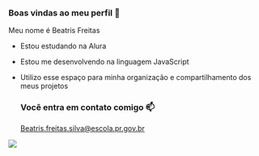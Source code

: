 ### Boas vindas ao meu perfil 💙

Meu nome é Beatris Freitas

- Estou estudando na Alura
- Estou me desenvolvendo na linguagem JavaScript
- Utilizo esse espaço para minha organização e compartilhamento dos meus projetos

  ### Você entra em contato comigo 📫

   Beatris.freitas.silva@escola.pr.gov.br

![](https://media1.tenor.com/m/opEBWw0uddoAAAAC/umm.gif)
  
